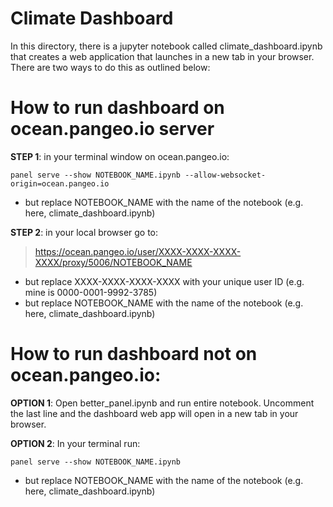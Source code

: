 # Climate Dashboard

In this directory, there is a jupyter notebook called climate_dashboard.ipynb that creates a web application that launches in a new tab in your browser. There are two ways to do this as outlined below:

# How to run dashboard on ocean.pangeo.io server

**STEP 1**: in your terminal window on ocean.pangeo.io: 
``` 
panel serve --show NOTEBOOK_NAME.ipynb --allow-websocket-origin=ocean.pangeo.io
```
* but replace NOTEBOOK_NAME with the name of the notebook (e.g. here, climate_dashboard.ipynb)

**STEP 2**: in your local browser go to:
> https://ocean.pangeo.io/user/XXXX-XXXX-XXXX-XXXX/proxy/5006/NOTEBOOK_NAME

* but replace XXXX-XXXX-XXXX-XXXX with your unique user ID (e.g. mine is 0000-0001-9992-3785)
* but replace NOTEBOOK_NAME with the name of the notebook (e.g. here, climate_dashboard.ipynb)

# How to run dashboard not on ocean.pangeo.io:

**OPTION 1**: Open better_panel.ipynb and run entire notebook. Uncomment the last line and the dashboard web app will open in a new tab in your browser. 

**OPTION 2**: In your terminal run: 
```
panel serve --show NOTEBOOK_NAME.ipynb
```
* but replace NOTEBOOK_NAME with the name of the notebook (e.g. here, climate_dashboard.ipynb)
